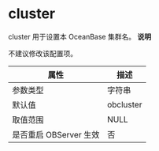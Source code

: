 cluster 
============================

cluster 用于设置本 OceanBase 集群名。
**说明**



不建议修改该配置项。


|      **属性**      |  **描述**   |
|------------------|-----------|
| 参数类型             | 字符串       |
| 默认值              | obcluster |
| 取值范围             | NULL      |
| 是否重启 OBServer 生效 | 否         |



